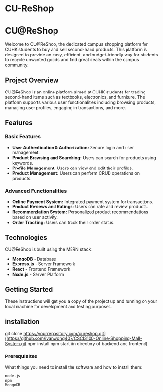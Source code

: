 # CU-ReShop
# CU@ReShop

Welcome to CU@ReShop, the dedicated campus shopping platform for CUHK students to buy and sell second-hand products. This platform is designed to provide an easy, efficient, and budget-friendly way for students to recycle unwanted goods and find great deals within the campus community.

## Project Overview

CU@ReShop is an online platform aimed at CUHK students for trading second-hand items such as textbooks, electronics, and furniture. The platform supports various user functionalities including browsing products, managing user profiles, engaging in transactions, and more.

## Features

### Basic Features

- **User Authentication & Authorization:** Secure login and user management.
- **Product Browsing and Searching:** Users can search for products using keywords.
- **Profile Management:** Users can view and edit their profiles.
- **Product Management:** Users can perform CRUD operations on products.

### Advanced Functionalities

- **Online Payment System:** Integrated payment system for transactions.
- **Product Reviews and Ratings:** Users can rate and review products.
- **Recommendation System:** Personalized product recommendations based on user activity.
- **Order Tracking:** Users can track their order status.

## Technologies

CU@ReShop is built using the MERN stack:
- **MongoDB** - Database
- **Express.js** - Server Framework
- **React** - Frontend Framework
- **Node.js** - Server Platform

## Getting Started

These instructions will get you a copy of the project up and running on your local machine for development and testing purposes.

## installation
git clone https://yourrepository.com/cureshop.git](https://github.com/ivanwong407/CSCI3100-Online-Shopping-Mall-System.git
npm install
npm start (in directory of backend and frontend)

### Prerequisites

What things you need to install the software and how to install them:

```bash
node.js
npm
MongoDB


